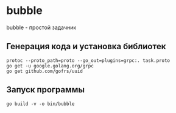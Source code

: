 # bubble

bubble - простой задачник

## Генерация кода и установка библиотек
    protoc --proto_path=proto --go_out=plugins=grpc:. task.proto
    go get -u google.golang.org/grpc
    go get github.com/gofrs/uuid 

## Запуск программы
    go build -v -o bin/bubble
